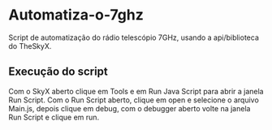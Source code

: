 # Automatiza-o-7ghz

Script de automatização do rádio telescópio 7GHz, usando a api/biblioteca do TheSkyX.

## Execução do script

Com o SkyX aberto clique em Tools e em Run Java Script para abrir a janela Run Script. Com o Run Script aberto, clique em open e selecione o arquivo Main.js, depois clique em debug, com o debugger aberto volte na janela Run Script e clique em run.
